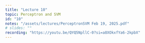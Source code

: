 ```yaml
---
title: "Lecture 10"
topic: Perceptron and SVM
id: "10"
notes: "/assets/lectures/PerceptronSVM Feb 19, 2025.pdf"
# slides: ""
recording: "https://youtu.be/QYQ5NpllC-0?si=a8XOkxfYa6-2kpbX"
---
```

